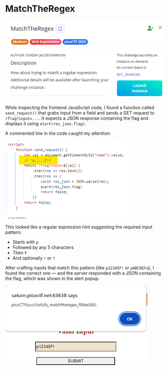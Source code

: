 # MatchTheRegex

![image.png](image.png)

While inspecting the frontend JavaScript code, I found a function called `send_request()` that grabs input from a field and sends a GET request to `/flag?input=...`. It expects a JSON response containing the flag and displays it using `alert(res_json.flag)`.

A commented line in the code caught my attention:

![image.png](image%201.png)

This looked like a regular expression hint suggesting the required input pattern:

- Starts with `p`
- Followed by any 5 characters
- Then `F`
- And optionally `!` or `?`

After crafting inputs that match this pattern (like `p12345F!` or `pABCDEFa`), I found the correct one — and the server responded with a JSON containing the flag, which was shown in the alert popup.

![image.png](image%202.png)
